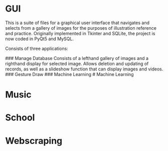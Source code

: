 # GUI
This is a suite of files for a graphical user interface that navigates and selects from a gallery of images for the purposes of illustration reference and practice. Originally implemented in Tkinter and SQLite, the project is now coded in PyQt5 and MySQL.
<p>Consists of three applications:</p>
### Manage Database
Consists of a lefthand gallery of images and a righthand display for selected image. Allows deletion and updating of records, as well as a slideshow function that can display images and videos.
### Gesture Draw
### Machine Learning
# Machine Learning

# Music

# School

# Webscraping
